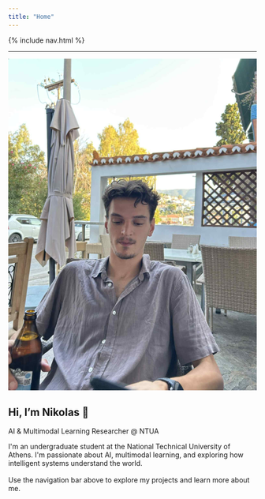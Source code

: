 ```yaml
---
title: "Home"
---
```


<link rel="stylesheet" href="{{ '/assets/css/custom.css?v=5' | relative_url }}">
<link href="https://fonts.googleapis.com/css2?family=Inter:wght@400;600;700&display=swap" rel="stylesheet">


{% include nav.html %}

---

<section class="hero-banner">
  <div class="hero-inner">
    <img src="/assets/css/img/mine/My_photo.jpg" alt="Nikolas Xi̱ros" class="hero-pic">
    <div class="hero-content">
      <h1>Hi, I’m Nikolas 👋</h1>
      <p class="tagline">AI & Multimodal Learning Researcher @ NTUA</p>
      <p class="subtext">
        I'm an undergraduate student at the National Technical University of Athens.  
        I'm passionate about AI, multimodal learning, and exploring how intelligent systems understand the world.  
        <br><br>
        Use the navigation bar above to explore my projects and learn more about me.
      </p>
    </div>
  </div>
</section>

<!-- #  Welcome

I'm **Nikolas Xi̱ros**, an undergraduate student at the National Technical University of Athens.  
I'm passionate about AI, multimodal learning, and exploring how intelligent systems understand the world.

Use the navigation bar above to explore my projects and learn more about me. -->


